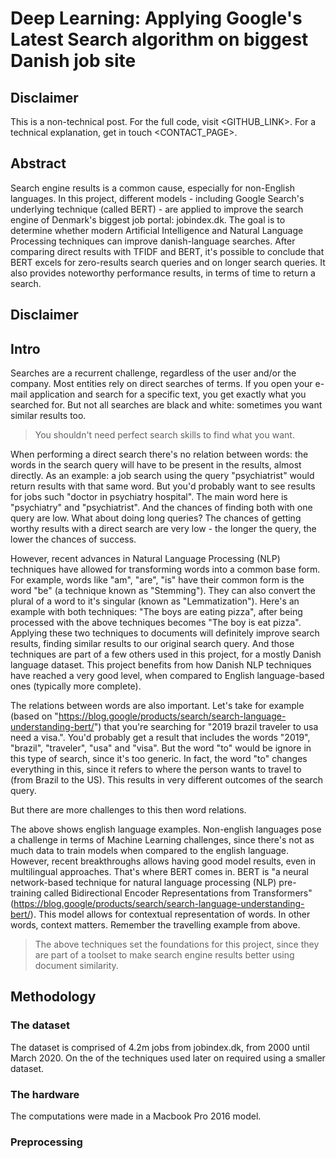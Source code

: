 # Deep Learning: Applying Google's Latest Search algorithm on biggest Danish job site

## Disclaimer
This is a non-technical post. For the full code, visit <GITHUB_LINK>. For a technical explanation, get in touch <CONTACT_PAGE>.

## Abstract
Search engine results is a common cause, especially for non-English languages. In this project, different models - including Google Search's underlying technique (called BERT) - are applied to improve the search engine of Denmark's biggest job portal: jobindex.dk. The goal is to determine whether modern Artificial Intelligence and Natural Language Processing techniques can improve danish-language searches. After comparing direct results with TFIDF and BERT, it's possible to conclude that BERT excels for zero-results search queries and on longer search queries. It also provides noteworthy performance results, in terms of time to return a search. 

## Disclaimer

## Intro
Searches are a recurrent challenge, regardless of the user and/or the company. Most entities rely on direct searches of terms. If you open your e-mail application and search for a specific text, you get exactly what you searched for. But not all searches are black and white: sometimes you want similar results too. 

>  You shouldn't need perfect search skills to find what you want.

When performing a direct search there's no relation between words: the words in the search query will have to be present in the results, almost directly. As an example: a job search using the query "psychiatrist" would return results with that same word. But you'd probably want to see results for jobs such "doctor in psychiatry hospital". The main word here is "psychiatry" and "psychiatrist". And the chances of finding both with one query are low. What about doing long queries? The chances of getting worthy results with a direct search are very low - the longer the query, the lower the chances of success.

However, recent advances in Natural Language Processing (NLP) techniques have allowed for transforming words into a common base form. For example, words like "am", "are", "is" have their common form is the word "be" (a technique known as "Stemming"). They can also convert the plural of a word to it's singular (known as "Lemmatization"). Here's an example with both techniques: "The boys are eating pizza", after being processed with the above techniques becomes "The boy is eat pizza". Applying these two techniques to documents will definitely improve search results, finding similar results to our original search query. And those techniques are part of a few others used in this project, for a mostly Danish language dataset. This project benefits from how Danish NLP techniques have reached a very good level, when compared to English language-based ones (typically more complete).

The relations between words are also important. Let's take for example (based on "https://blog.google/products/search/search-language-understanding-bert/") that you're searching for "2019 brazil traveler to usa need a visa.". You'd probably get a result that includes the words "2019", "brazil", "traveler", "usa" and "visa". But the word "to" would be ignore in this type of search, since it's too generic. In fact, the word "to" changes everything in this, since it refers to where the person wants to travel to (from Brazil to the US). This results in very different outcomes of the search query.

But there are more challenges to this then word relations.

The above shows english language examples. Non-english languages pose a challenge in terms of Machine Learning challenges, since there's not as much data to train models when compared to the english language. However, recent breakthroughs allows having good model results, even in multilingual approaches. That's where BERT comes in. BERT is "a neural network-based technique for natural language processing (NLP) pre-training called Bidirectional Encoder Representations from Transformers" (https://blog.google/products/search/search-language-understanding-bert/). This model allows for contextual representation of words. In other words, context matters. Remember the travelling example from above.

> The above techniques set the foundations for this project, since they are part of a toolset to make search engine results better using document similarity.


## Methodology
### The dataset

The dataset is comprised of 4.2m jobs from jobindex.dk, from 2000 until March 2020. On the of the techniques used later on required using a smaller dataset. 


### The hardware

The computations were made in a Macbook Pro 2016 model.

### Preprocessing


### 
